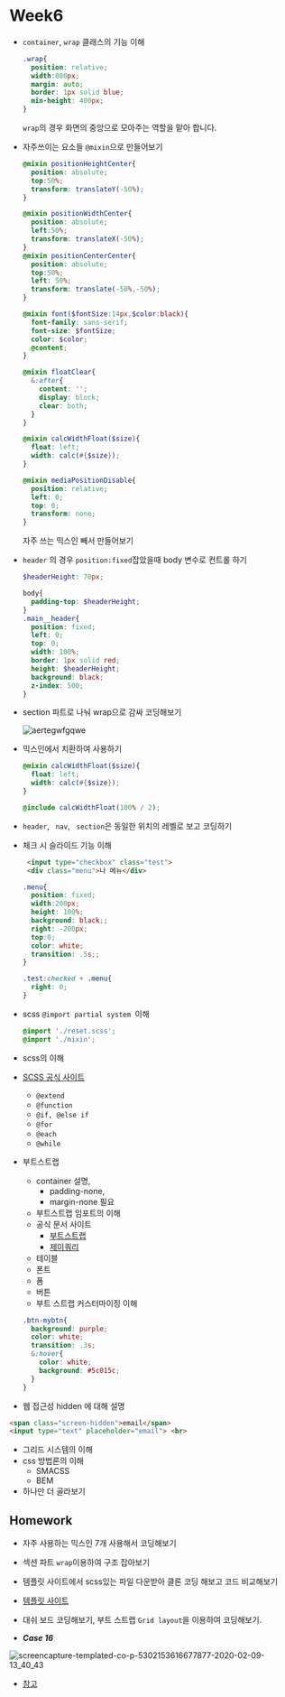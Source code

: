 # Week6

+ `container`, `wrap` 클래스의 기능 이해

  ```css
  .wrap{
    position: relative;
    width:800px;
    margin: auto;
    border: 1px solid blue;
    min-height: 400px;
  }
  ```

  `wrap`의 경우 화면의 중앙으로 모아주는 역할을 맡아 합니다.

+ 자주쓰이는 요소들 `@mixin`으로 만들어보기

  ```scss
  @mixin positionHeightCenter{
    position: absolute;
    top:50%;
    transform: translateY(-50%);
  }
  
  @mixin positionWidthCenter{
    position: absolute;
    left:50%;
    transform: translateX(-50%);
  }
  @mixin positionCenterCenter{
    position: absolute;
    top:50%;
    left: 50%;
    transform: translate(-50%,-50%);
  }
  
  @mixin font($fontSize:14px,$color:black){
    font-family: sans-serif;
    font-size: $fontSize;
    color: $color;
    @content;
  }
  
  @mixin floatClear{
    &:after{
      content: '';
      display: block;
      clear: both;
    }
  }
  
  @mixin calcWidthFloat($size){
    float: left;
    width: calc(#{$size});
  }
  
  @mixin mediaPositionDisable{
    position: relative;
    left: 0;
    top: 0;
    transform: none;
  }
  ```

  자주 쓰는 믹스인 빼서 만들어보기

+ `header` 의 경우 `position:fixed`잡았을때 body 변수로 컨트롤 하기

  ```scss
  $headerHeight: 70px;
  
  body{
    padding-top: $headerHeight;
  }
  .main__header{
    position: fixed;
    left: 0;
    top: 0;
    width: 100%;
    border: 1px solid red;
    height: $headerHeight;
    background: black;
    z-index: 500;
  }
  ```

  

+ section 파트로 나눠 wrap으로 감싸 코딩해보기

  ![aertegwfgqwe](https://user-images.githubusercontent.com/33567964/74079125-620f7d00-4a76-11ea-90f8-4be2df09fd36.png)



+ 믹스인에서 치환하여 사용하기

  ```scss
  @mixin calcWidthFloat($size){
    float: left;
    width: calc(#{$size});
  }
  
  @include calcWidthFloat(100% / 2);
  ```

+ `header`, ` nav`, ` section`은 동일한 위치의 레벨로 보고 코딩하기

+ 체크 시 슬라이드 기능 이해

  ```html
   <input type="checkbox" class="test">
   <div class="menu">나 메뉴</div>
  ```

  ```scss
  .menu{
    position: fixed;
    width:200px;
    height: 100%;
    background: black;;
    right: -200px;
    top:0;
    color: white;
    transition: .5s;;
  }
  
  .test:checked + .menu{
    right: 0;
  }
  ```

+ scss `@import partial system `이해

  ```scss
  @import './reset.scss';
  @import './mixin';
  ```

+ scss의 이해

+ [SCSS 공식 사이트](https://sass-lang.com/documentation)

  + `@extend`
  + `@function`
  + `@if, @else if`
  + `@for`
  + `@each`
  + `@while`

+ 부트스트랩

  + container 설명, 
    + padding-none,
    + margin-none 필요
  + 부트스트랩 임포트의 이해
  + 공식 문서 사이트
    + [부트스트랩](http://bootstrapk.com/)
    + [제이쿼리](https://jquery.com/)
  + 테이블
  + 폰트
  + 폼
  + 버튼
  + 부트 스트랩 커스터마이징 이해

  ```scss
  .btn-mybtn{
    background: purple;
    color: white;
    transition: .3s;
    &:hover{
      color: white;
      background: #5c015c;
    }
  }
  ```

  

+ 웹 접근성 hidden 에 대해 설명

```html
<span class="screen-hidden">email</span>
<input type="text" placeholder="email"> <br> 
```

+ 그리드 시스템의 이해
+ css 방법론의 이해
  + SMACSS
  + BEM
+ 하나만 더 골라보기



## Homework

+ 자주 사용하는 믹스인 7개 사용해서 코딩해보기
+ 섹션 파트 `wrap`이용하여 구조 잡아보기
+ 템플릿 사이트에서 scss있는 파일 다운받아 클론 코딩 해보고 코드 비교해보기
+ [템플릿 사이트](https://templated.co/)
+ 대쉬 보드 코딩해보기, 부트 스트랩 `Grid layout`을 이용하여 코딩해보기.

+ ***Case 16***

![screencapture-templated-co-p-5302153616677877-2020-02-09-13_40_43](https://user-images.githubusercontent.com/33567964/74096386-cb0ff700-4b41-11ea-9530-9c20568a0216.png)



+ [참고](https://templated.co/p/5302153616677877)